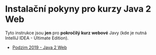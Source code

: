 Instalační pokyny pro kurzy Java 2 Web
======================================

Tyto instrukce jsou **jen** pro **pokročilý kurz webové** Javy
(kde je nutná IntelliJ IDEA - Ultimate Edition).

* [Podzim 2019 - Java 2 Web](../2019-podzim/ultimate/)
